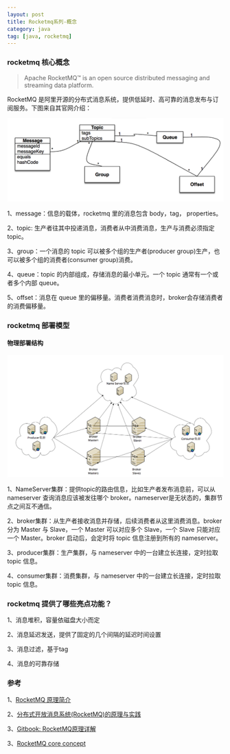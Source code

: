 ```yaml
---
layout: post
title: Rocketmq系列-概念
category: java
tag: [java, rocketmq]
---
```


### rocketmq 核心概念

> Apache RocketMQ™ is an open source distributed messaging and streaming data platform.

RocketMQ 是阿里开源的分布式消息系统，提供低延时、高可靠的消息发布与订阅服务。下图来自其官网介绍：

 ![rocketmq 模型](/assets/images/rmq-model.png)

1、message：信息的载体，rocketmq 里的消息包含 body，tag， properties。

2、topic: 生产者往其中投递消息，消费者从中消费消息，生产与消费必须指定topic。

3、group：一个消息的 topic 可以被多个组的生产者(producer group)生产，也可以被多个组的消费者(consumer group)消费。

4、queue：topic 的内部组成，存储消息的最小单元。一个 topic 通常有一个或者多个内部 queue。

5、offset：消息在 queue 里的偏移量。消费者消费消息时，broker会存储消费者的消费偏移量。

### rocketmq 部署模型

#### 物理部署结构

 ![rocketmq 物理模型](/assets/images/rmq-deployment-model.png)

1、NameServer集群：提供topic的路由信息，比如生产者发布消息前，可以从 nameserver 查询消息应该被发往哪个 broker。nameserver是无状态的，集群节点之间互不通信。

2、broker集群：从生产者接收消息并存储，后续消费者从这里消费消息。broker 分为 Master 与 Slave，一个 Master 可以对应多个 Slave，一个 Slave 只能对应一个 Master。broker 启动后，会定时将 topic 信息注册到所有的 nameserver。

3、producer集群：生产集群，与 nameserver 中的一台建立长连接，定时拉取 topic 信息。

4、consumer集群：消费集群，与 nameserver 中的一台建立长连接，定时拉取 topic 信息。

### rocketmq 提供了哪些亮点功能？

1、消息堆积，容量依磁盘大小而定

2、消息延迟发送，提供了固定的几个间隔的延迟时间设置

3、消息过滤，基于tag

4、消息的可靠存储

### 参考

1、[RocketMQ 原理简介](http://alibaba.github.io/RocketMQ-docs/document/design/RocketMQ_design.pdf)

2、[分布式开放消息系统(RocketMQ)的原理与实践](http://www.jianshu.com/p/453c6e7ff81c)

3、[Gitbook: RocketMQ原理详解](https://kgyhkgyh.gitbooks.io/rocketmq/content/index.html)

3、[RocketMQ core concept](https://rocketmq.incubator.apache.org/docs/core-concept/)
